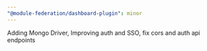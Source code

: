 ```yaml
---
"@module-federation/dashboard-plugin": minor
---
```


Adding Mongo Driver, Improving auth and SSO, fix cors and auth api endpoints
